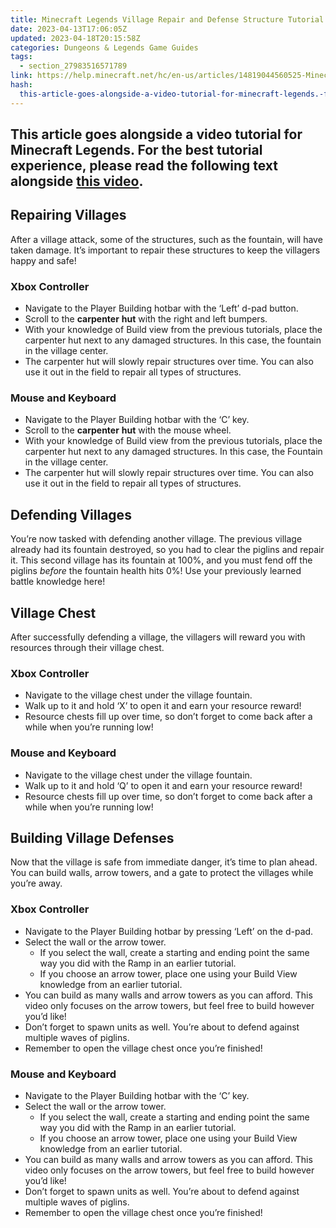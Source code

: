 ```yaml
---
title: Minecraft Legends Village Repair and Defense Structure Tutorial
date: 2023-04-13T17:06:05Z
updated: 2023-04-18T20:15:58Z
categories: Dungeons & Legends Game Guides
tags:
  - section_27983516571789
link: https://help.minecraft.net/hc/en-us/articles/14819044560525-Minecraft-Legends-Village-Repair-and-Defense-Structure-Tutorial
hash:
  this-article-goes-alongside-a-video-tutorial-for-minecraft-legends.-for-the-best-tutorial-experience-please-read-the-following-text-alongside-this-video.: this-article-goes-alongside-a-video-tutorial-for-minecraft-legends-for-the-best-tutorial-experience-please-read-the-following-text-alongside-this-video
---
```


## This article goes alongside a video tutorial for Minecraft Legends. For the best tutorial experience, please read the following text alongside **[this video](https://youtu.be/3AOPNVBCkFg)**. 

## Repairing Villages

After a village attack, some of the structures, such as the fountain, will have taken damage. It’s important to repair these structures to keep the villagers happy and safe!

### Xbox Controller 

- Navigate to the Player Building hotbar with the ‘Left’ d-pad button.
- Scroll to the **carpenter** **hut** with the right and left bumpers. 
- With your knowledge of Build view from the previous tutorials, place the carpenter hut next to any damaged structures. In this case, the fountain in the village center.
- The carpenter hut will slowly repair structures over time. You can also use it out in the field to repair all types of structures.

### Mouse and Keyboard 

- Navigate to the Player Building hotbar with the ‘C’ key.
- Scroll to the **carpenter** **hut** with the mouse wheel. 
- With your knowledge of Build view from the previous tutorials, place the carpenter hut next to any damaged structures. In this case, the Fountain in the village center.
- The carpenter hut will slowly repair structures over time. You can also use it out in the field to repair all types of structures.

## Defending Villages

You’re now tasked with defending another village. The previous village already had its fountain destroyed, so you had to clear the piglins and repair it. This second village has its fountain at 100%, and you must fend off the piglins *before* the fountain health hits 0%! Use your previously learned battle knowledge here!

## Village Chest

After successfully defending a village, the villagers will reward you with resources through their village chest.

### Xbox Controller 

- Navigate to the village chest under the village fountain.
- Walk up to it and hold ‘X’ to open it and earn your resource reward!
- Resource chests fill up over time, so don’t forget to come back after a while when you’re running low!

### Mouse and Keyboard 

- Navigate to the village chest under the village fountain.
- Walk up to it and hold ‘Q’ to open it and earn your resource reward!
- Resource chests fill up over time, so don’t forget to come back after a while when you’re running low!

## Building Village Defenses

Now that the village is safe from immediate danger, it’s time to plan ahead. You can build walls, arrow towers, and a gate to protect the villages while you’re away. 

### Xbox Controller 

- Navigate to the Player Building hotbar by pressing ‘Left’ on the d-pad. 
- Select the wall or the arrow tower.
  - If you select the wall, create a starting and ending point the same way you did with the Ramp in an earlier tutorial.
  - If you choose an arrow tower, place one using your Build View knowledge from an earlier tutorial. 
- You can build as many walls and arrow towers as you can afford. This video only focuses on the arrow towers, but feel free to build however you’d like!
- Don’t forget to spawn units as well. You’re about to defend against multiple waves of piglins.
- Remember to open the village chest once you’re finished! 

### Mouse and Keyboard

- Navigate to the Player Building hotbar with the ‘C’ key. 
- Select the wall or the arrow tower.
  - If you select the wall, create a starting and ending point the same way you did with the Ramp in an earlier tutorial.
  - If you choose an arrow tower, place one using your Build View knowledge from an earlier tutorial. 
- You can build as many walls and arrow towers as you can afford. This video only focuses on the arrow towers, but feel free to build however you’d like!
- Don’t forget to spawn units as well. You’re about to defend against multiple waves of piglins.
- Remember to open the village chest once you’re finished!
